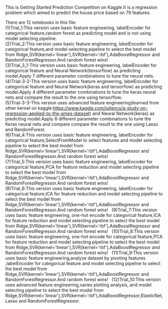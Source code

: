This is Getting Started Prediction Competition on Kaggle.It is a regression problem which aimed to predict the house price based on 79 features.   
  
There are 12 notebooks in this file:  
(1)Trial_1:This version uses basic feature engineering,  labelEncoder for categorical feature,random forest as predicting model  and is not using  model selecting pipeline.  
(2)Trial_2:This version uses basic feature engineering,  labelEncoder for categorical feature,and model selecting pipeline to select the best model from Ridge,SVR(kernel='linear'),SVR(kernel='rbf'),AdaBoostRegressor and RandomForestRegressor.And random forest wins!  
(3)Trial_3_1-This version uses basic feature engineering, labelEncoder for categorical feature and Neural Network(tensorflow) as predicting model.Apply 7 different parameter combinations to tune the neural nets.  
(4)Trial-3-2-This version uses basic feature engineering, labelEncoder for categorical feature and Neural Network(keras and tensorflow) as predicting model.Apply 4 different parameter combinations to tune the keras neural nets and compare the result to the one using tensorflow.  
(5)Trial-3-3-This version uses advanced feature engineering(learned from other kernel on kaggle:https://www.kaggle.com/juliencs/a-study-on-regression-applied-to-the-ames-dataset) and Neural Network(keras) as predicting model.Apply 8 different parameter combinations to tune the Keras neural nets and compare compare the result to the one using Lasso and RandomForest.  
(6)Trial_4:This version uses basic feature engineering,  labelEncoder for categorical feature,SelectFromModel to select features and model selecting pipeline to select the best model from Ridge,SVR(kernel='linear'),SVR(kernel='rbf'),AdaBoostRegressor and RandomForestRegressor.And random forest wins!  
(7)Trial_5:This version uses basic feature engineering,  labelEncoder for categorical feature,PCA for feature reduction  and model selecting pipeline to select the best model from Ridge,SVR(kernel='linear'),SVR(kernel='rbf'),AdaBoostRegressor and RandomForestRegressor.And random forest wins!  
(8)Trial_6:This version uses basic feature engineering, labelEncoder for categorical feature,ICA for feature reduction and model selecting pipeline to select the best model from Ridge,SVR(kernel='linear'),SVR(kernel='rbf'),AdaBoostRegressor and RandomForestRegressor.And random forest wins!  
(9)Trial_7:This version uses basic feature engineering, one-hot encode for categorical feature,ICA for feature reduction and model selecting pipeline to select the best model from Ridge,SVR(kernel='linear'),SVR(kernel='rbf'),AdaBoostRegressor and RandomForestRegressor.And random forest wins!  
(10)Trial_8:This version uses basic feature engineering, one-hot encode for categorical feature,PCA for feature reduction and model selecting pipeline to select the best model from Ridge,SVR(kernel='linear'),SVR(kernel='rbf'),AdaBoostRegressor and RandomForestRegressor.And random forest wins!  
(11)Trial_9:This version uses basic feature engineering,analyze dataset by pivoting features ,labelEncoder for categorical feature and model selecting pipeline to select the best model from Ridge,SVR(kernel='linear'),SVR(kernel='rbf'),AdaBoostRegressor and RandomForestRegressor.And random forest wins!  
(12)Trial_10:This version uses advanced feature engineering,varies plotting analysis, and model selecting pipeline to select the best model from Ridge,SVR(kernel='linear'),SVR(kernel='rbf'),AdaBoostRegressor,ElasticNet,Lasso and RandomForestRegressor.   
  
